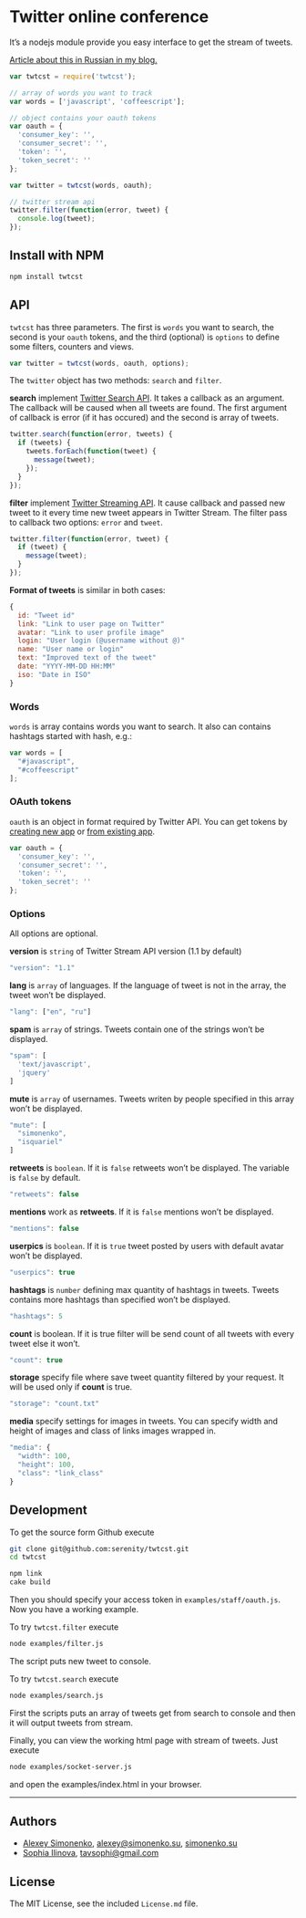 # Twitter online conference

It’s a nodejs module provide you easy interface to get the stream of tweets.

[Article about this in Russian in my blog.](http://simonenko.su/53381781858/pulse-of-web-developments)

```js
var twtcst = require('twtcst');

// array of words you want to track
var words = ['javascript', 'coffeescript'];

// object contains your oauth tokens
var oauth = {
  'consumer_key': '',
  'consumer_secret': '',
  'token': '',
  'token_secret': ''
};

var twitter = twtcst(words, oauth);

// twitter stream api
twitter.filter(function(error, tweet) {
  console.log(tweet);
});
```

## Install with NPM

```bash
npm install twtcst
```

## API

`twtcst` has three parameters. The first is `words` you want to search, the second is your `oauth` tokens, and the third (optional) is `options` to define some filters, counters and views.

```js
var twitter = twtcst(words, oauth, options);
```

The `twitter` object has two methods: `search` and `filter`.

**search** implement [Twitter Search API](http://dev.twitter.com/docs/api/1.1/get/search/tweets). It takes a callback as an argument. The callback will be caused when all tweets are found. The first argument of callback is error (if it has occured) and the second is array of tweets.

```js
twitter.search(function(error, tweets) {
  if (tweets) {
    tweets.forEach(function(tweet) {
      message(tweet);
    });
  }
});
```

**filter** implement [Twitter Streaming API](http://dev.twitter.com/docs/api/1.1/post/statuses/filter). It cause callback and passed new tweet to it every time new tweet appears in Twitter Stream. The filter pass to callback two options: `error` and `tweet`.

```js
twitter.filter(function(error, tweet) {
  if (tweet) {
    message(tweet);
  }
});
```

**Format of tweets** is similar in both cases:

```js
{
  id: "Tweet id"
  link: "Link to user page on Twitter"
  avatar: "Link to user profile image"
  login: "User login (@username without @)"
  name: "User name or login"
  text: "Improved text of the tweet"
  date: "YYYY-MM-DD HH:MM"
  iso: "Date in ISO"
}
```

### Words

`words` is array contains words you want to search. It also can contains hashtags started with hash, e.g.:

```js
var words = [
  "#javascript",
  "#coffeescript"
];
```

### OAuth tokens

`oauth` is an object in format required by Twitter API. You can get tokens by [creating new app](http://dev.twitter.com/apps/new) or [from existing app](http://dev.twitter.com/apps).

```js
var oauth = {
  'consumer_key': '',
  'consumer_secret': '',
  'token': '',
  'token_secret': ''
};
```

### Options

All options are optional.

**version** is `string` of Twitter Stream API version (1.1 by default)

```js
"version": "1.1"
```

**lang** is `array` of languages. If the language of tweet is not in the array, the tweet won’t be displayed.

```js
"lang": ["en", "ru"]
```

**spam** is `array` of strings. Tweets contain one of the strings won’t be displayed.

```js
"spam": [
  'text/javascript',
  'jquery'
]
```

**mute** is `array` of usernames. Tweets writen by people specified in this array won’t be displayed.

```js
"mute": [
  "simonenko",
  "isquariel"
]
```

**retweets** is `boolean`. If it is `false` retweets won’t be displayed. The variable is `false` by default.

```js
"retweets": false
```

**mentions** work as **retweets**. If it is `false` mentions won’t be displayed.

```js
"mentions": false
```

**userpics** is `boolean`. If it is `true` tweet posted by users with default avatar won’t be displayed.

```js
"userpics": true
```

**hashtags** is `number` defining max quantity of hashtags in tweets. Tweets contains more hashtags than specified won’t be displayed.

```js
"hashtags": 5
```

**count** is boolean. If it is true filter will be send count of all tweets with
every tweet else it won’t.

```js
"count": true
```

**storage** specify file where save tweet quantity filtered by your request. It
will be used only if **count** is true.

```js
"storage": "count.txt"
```

**media** specify settings for images in tweets. You can specify width and
height of images and class of links images wrapped in.

```js
"media": {
  "width": 100,
  "height": 100,
  "class": "link_class"
}
```

## Development

To get the source form Github execute

```bash
git clone git@github.com:serenity/twtcst.git
cd twtcst

npm link
cake build
```

Then you should specify your access token in `examples/staff/oauth.js`. Now you have a working example.

To try `twtcst.filter` execute

```bash
node examples/filter.js
```

The script puts new tweet to console.

To try `twtcst.search` execute

```bash
node examples/search.js
```

First the scripts puts an array of tweets get from search to console and then it will output tweets from stream.

Finally, you can view the working html page with stream of tweets. Just execute

```bash
node examples/socket-server.js
```

and open the examples/index.html in your browser.

---

## Authors

* [Alexey Simonenko](//github.com/meritt), [alexey@simonenko.su](mailto:alexey@simonenko.su), [simonenko.su](http://simonenko.su)
* [Sophia Ilinova](//github.com/isquariel), [tavsophi@gmail.com](mailto:tavsophi@gmail.com)

## License

The MIT License, see the included `License.md` file.
